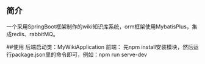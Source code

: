 ## 简介
一个采用SpringBoot框架制作的wiki知识库系统，orm框架使用MybatisPlus，集成redis、rabbitMQ。

##使用
后端启动类：MyWikiApplication
前端：
先npm install安装模块，然后运行package.json里的命令即可，例如：npm run serve-dev
